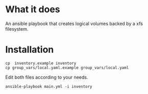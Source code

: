 # What it does
  An ansible playbook that creates logical volumes backed by a xfs filesystem.
  
# Installation

    cp  inventory.example inventory
    cp group_vars/local.yaml.example group_vars/local.yaml

Edit both files according to your needs.

    ansible-playbook main.yml -i inventory
